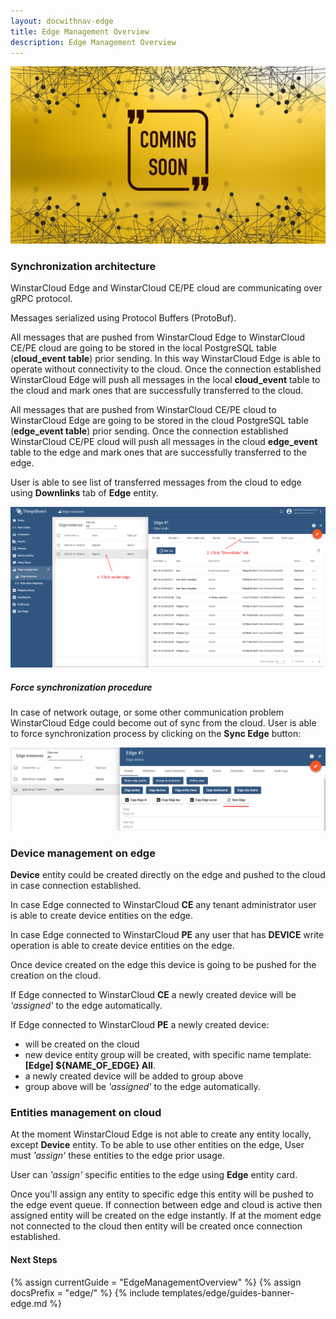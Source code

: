 ```yaml
---
layout: docwithnav-edge
title: Edge Management Overview
description: Edge Management Overview
---
```


![image](/images/coming-soon.jpg)

### Synchronization architecture

WinstarCloud Edge and WinstarCloud CE/PE cloud are communicating over gRPC protocol.

Messages serialized using Protocol Buffers (ProtoBuf).

All messages that are pushed from WinstarCloud Edge to WinstarCloud CE/PE cloud are going to be stored in the local PostgreSQL table (**cloud_event table**) prior sending.
In this way WinstarCloud Edge is able to operate without connectivity to the cloud.
Once the connection established WinstarCloud Edge will push all messages in the local **cloud_event** table to the cloud and mark ones that are successfully transferred to the cloud.

All messages that are pushed from WinstarCloud CE/PE cloud to WinstarCloud Edge are going to be stored in the cloud PostgreSQL table (**edge_event table**) prior sending.
Once the connection established WinstarCloud CE/PE cloud will push all messages in the cloud **edge_event** table to the edge and mark ones that are successfully transferred to the edge.

User is able to see list of transferred messages from the cloud to edge using **Downlinks** tab of **Edge** entity.

![image](/images/edge/sync/downlink-events.png)

##### Force synchronization procedure

In case of network outage, or some other communication problem WinstarCloud Edge could become out of sync from the cloud.
User is able to force synchronization process by clicking on the **Sync Edge** button:

![image](/images/edge/sync/sync-button.png)

### Device management on edge

**Device** entity could be created directly on the edge and pushed to the cloud in case connection established.

In case Edge connected to WinstarCloud **CE** any tenant administrator user is able to create device entities on the edge.

In case Edge connected to WinstarCloud **PE** any user that has **DEVICE** write operation is able to create device entities on the edge.

Once device created on the edge this device is going to be pushed for the creation on the cloud.

If Edge connected to WinstarCloud **CE** a newly created device will be *'assigned'* to the edge automatically.

If Edge connected to WinstarCloud **PE** a newly created device:
- will be created on the cloud
- new device entity group will be created, with specific name template: **[Edge] ${NAME_OF_EDGE} All**.
- a newly created device will be added to group above
- group above will be *'assigned'* to the edge automatically.

### Entities management on cloud

At the moment WinstarCloud Edge is not able to create any entity locally, except **Device** entity.
To be able to use other entities on the edge, User must *'assign'* these entities to the edge prior usage.

User can *'assign'* specific entities to the edge using **Edge** entity card.

Once you'll assign any entity to specific edge this entity will be pushed to the edge event queue.
If connection between edge and cloud is active then assigned entity will be created on the edge instantly.
If at the moment edge not connected to the cloud then entity will be created once connection established.


#### Next Steps

{% assign currentGuide = "EdgeManagementOverview" %}
{% assign docsPrefix = "edge/" %}
{% include templates/edge/guides-banner-edge.md %}
